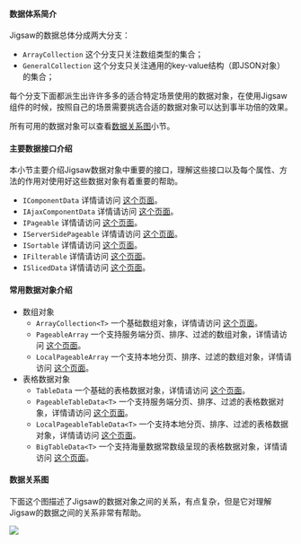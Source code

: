 #### 数据体系简介

Jigsaw的数据总体分成两大分支：
- `ArrayCollection` 这个分支只关注数组类型的集合；
- `GeneralCollection` 这个分支只关注通用的key-value结构（即JSON对象）的集合；

每个分支下面都派生出许许多多的适合特定场景使用的数据对象，在使用Jigsaw组件的时候，按照自己的场景需要挑选合适的数据对象可以达到事半功倍的效果。

所有可用的数据对象可以查看[数据关系图](/data-encapsulation/full#relationship)小节。

#### 主要数据接口介绍

本小节主要介绍Jigsaw数据对象中重要的接口，理解这些接口以及每个属性、方法的作用对使用好这些数据对象有着重要的帮助。

- `IComponentData` 详情请访问
<a href="/components/interfaces/api?apiItem=IComponentData" target="_blank">这个页面</a>。
- `IAjaxComponentData` 详情请访问
<a href="/components/interfaces/api?apiItem=IAjaxComponentData" target="_blank">这个页面</a>。
- `IPageable` 详情请访问
<a href="/components/interfaces/api?apiItem=IPageable" target="_blank">这个页面</a>。
- `IServerSidePageable` 详情请访问
<a href="/components/interfaces/api?apiItem=IServerSidePageable" target="_blank">这个页面</a>。
- `ISortable` 详情请访问
<a href="/components/interfaces/api?apiItem=ISortable" target="_blank">这个页面</a>。
- `IFilterable` 详情请访问
<a href="/components/interfaces/api?apiItem=IFilterable" target="_blank">这个页面</a>。
- `ISlicedData` 详情请访问
<a href="/components/interfaces/api?apiItem=ISlicedData" target="_blank">这个页面</a>。

#### 常用数据对象介绍
- 数组对象
    - `ArrayCollection<T>` 一个基础数组对象，详情请访问
    <a href="/components/interfaces/api?apiItem=ArrayCollection" target="_blank">这个页面</a>。
    - `PageableArray` 一个支持服务端分页、排序、过滤的数组对象，详情请访问
    <a href="/components/interfaces/api?apiItem=PageableArray" target="_blank">这个页面</a>。
    - `LocalPageableArray` 一个支持本地分页、排序、过滤的数组对象，详情请访问
    <a href="/components/interfaces/api?apiItem=LocalPageableArray" target="_blank">这个页面</a>。
- 表格数据对象
    - `TableData` 一个基础的表格数据对象，详情请访问
    <a href="/components/interfaces/api?apiItem=TableData" target="_blank">这个页面</a>。
    - `PageableTableData<T>` 一个支持服务端分页、排序、过滤的表格数据对象，详情请访问
    <a href="/components/interfaces/api?apiItem=PageableTableData" target="_blank">这个页面</a>。
    - `LocalPageableTableData<T>` 一个支持本地分页、排序、过滤的表格数据对象，详情请访问
    <a href="/components/interfaces/api?apiItem=LocalPageableTableData" target="_blank">这个页面</a>。
    - `BigTableData<T>` 一个支持海量数据常数级呈现的表格数据对象，详情请访问
    <a href="/components/interfaces/api?apiItem=BigTableData" target="_blank">这个页面</a>。

<a name="relationship"></a>
#### 数据关系图

下面这个图描述了Jigsaw的数据对象之间的关系，有点复杂，但是它对理解Jigsaw的数据之间的关系非常有帮助。

![](/source/docs/image/comp-data-map.png)





